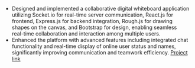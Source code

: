 * Designed and implemented a collaborative digital whiteboard application utilizing Socket.io for real-time server communication, React.js for frontend, Express.js for backend integration, Rough.js for drawing shapes on the canvas, and Bootstrap for design, enabling seamless real-time collaboration and interaction among multiple users.
* Enhanced the platform with advanced features including integrated chat functionality and real-time display of online user status and names, significantly improving communication and teamwork efficiency. [Project link](https://github.com/Arihantjain04/whiteboard)
